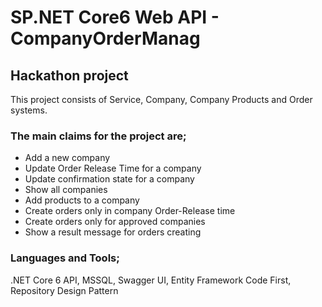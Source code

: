 # SP.NET Core6 Web API - CompanyOrderManag
## Hackathon project

This project consists  of Service, Company, Company Products and Order systems.

### The main claims for the project are;
- Add a new company
- Update Order Release Time for a company
- Update confirmation state for a company
- Show all companies
- Add products to a company
- Create orders only in company Order-Release time
- Create orders only for approved companies
- Show a result message for orders creating

### Languages and Tools;
.NET Core 6 API, MSSQL, Swagger UI, Entity Framework Code First, Repository Design Pattern
